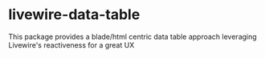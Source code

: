 # livewire-data-table
This package provides a blade/html centric data table approach leveraging Livewire's reactiveness for a great UX
